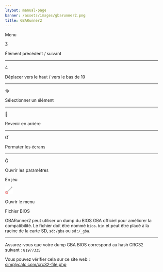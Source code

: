 ```yaml
---
layout: manual-page
banner: /assets/images/gbarunner2.png
title: GBARunner2
---
```


<div id="menu" class="section-title">Menu</div>
<div class="section-body">
    <div class="button-action-group">
        <p class="button-action button">&#xE07D;</p>
        <p class="button-action-text">Élément précédent / suivant</p>
    </div>
    <hr>
    <div class="button-action-group">
        <p class="button-action button">&#xE07E;</p>
        <p class="button-action-text">Déplacer vers le haut / vers le bas de 10</p>
    </div>
    <hr>
    <div class="button-action-group">
        <p class="button-action button">&#xE000;</p>
        <p class="button-action-text">Sélectionner un élément</p>
    </div>
    <hr>
    <div class="button-action-group">
        <p class="button-action button">&#xE001;</p>
        <p class="button-action-text">Revenir en arrière</p>
    </div>
    <hr>
    <div class="button-action-group">
        <p class="button-action button">&#xE004;</p>
        <p class="button-action-text">Permuter les écrans</p>
    </div>
    <hr>
    <div class="button-action-group">
        <p class="button-action button">&#xE005;</p>
        <p class="button-action-text">Ouvrir les paramètres</p>
    </div>
</div>
<div id="in-game" class="section-title">En jeu</div>
<div class="section-body">
    <div class="button-action-group">
        <p class="button-action"><img src="/assets/images/tap.png" alt="Toucher l'écran tactile"></p>
        <p class="button-action-text">Ouvrir le menu</p>
    </div>
</div>
<div id="bios-file" class="section-title">Fichier BIOS</div>
<div class="section-body">
    <p>
        GBARunner2 peut utiliser un dump du BIOS GBA officiel pour améliorer la compatibilité. Le fichier doit être nommé <code>bios.bin</code> et peut être placé à la racine de la carte SD, <code>sd:/gba</code> ou <code>sd:/_gba</code>.
    </p>
    <hr>
    <p>
        Assurez-vous que votre dump GBA BIOS correspond au hash CRC32 suivant : <code>81977335</code>
    </p>
    <p>
        Vous pouvez vérifier cela sur ce site web :<br><a href="https://simplycalc.com/crc32-file.php">simplycalc.com/crc32-file.php</a>
    </p>
</div>
